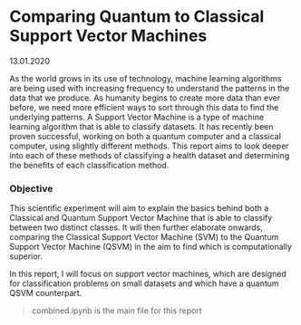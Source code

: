 # Comparing Quantum to Classical Support Vector Machines
13.01.2020

As the world grows in its use of technology, machine learning algorithms are being used with increasing frequency to understand the patterns in the data that we produce. As humanity begins to create more data than ever before, we need more efficient ways to sort through this data to find the underlying patterns. A Support Vector Machine is a type of machine learning algorithm that is able to classify datasets. It has recently been proven successful, working on both a quantum computer and a classical computer, using slightly different methods. This report aims to look deeper into each of these methods of classifying a health dataset and determining the benefits of each classification method.

### Objective

This scientific experiment will aim to explain the basics behind both a Classical and Quantum Support Vector Machine that is able to classify between two distinct classes. It will then further elaborate onwards, comparing the Classical Support Vector Machine (SVM) to the Quantum Support Vector Machine (QSVM) in the aim to find which is computationally superior.

In this report, I will focus on support vector machines, which are designed for classification problems on small datasets and which have a quantum QSVM counterpart.
> combined.ipynb is the main file for this report
